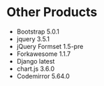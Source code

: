 # Other Products

- Bootstrap 5.0.1
- jquery 3.5.1
- jQuery Formset 1.5-pre
- Forkawesome 1.1.7
- Django latest
- chart.js 3.6.0
- Codemirror 5.64.0
